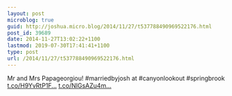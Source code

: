 ```yaml
---
layout: post
microblog: true
guid: http://joshua.micro.blog/2014/11/27/t537788490969522176.html
post_id: 39689
date: 2014-11-27T13:02:22+1100
lastmod: 2019-07-30T17:41:41+1100
type: post
url: /2014/11/27/t537788490969522176.html
---
```

Mr and Mrs Papageorgiou! #marriedbyjosh at #canyonlookout #springbrook [t.co/H9YvRtP1F...](http://t.co/H9YvRtP1FE) [t.co/NIGsAZu4m...](http://t.co/NIGsAZu4mS)

